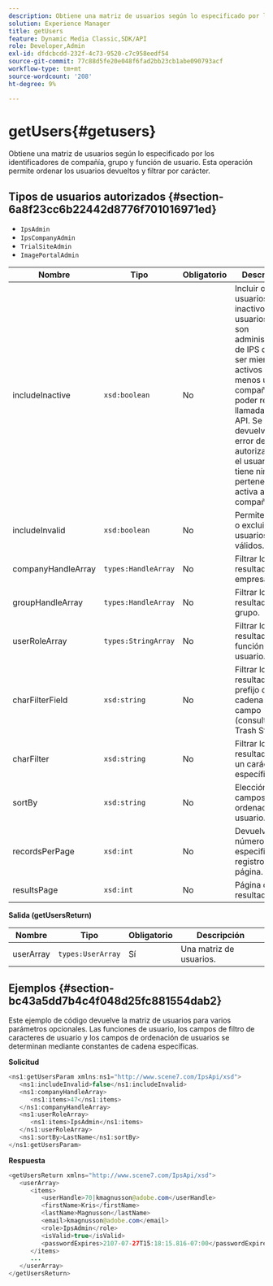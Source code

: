 ```yaml
---
description: Obtiene una matriz de usuarios según lo especificado por los identificadores de compañía, grupo y función de usuario. Esta operación permite ordenar los usuarios devueltos y filtrar por carácter.
solution: Experience Manager
title: getUsers
feature: Dynamic Media Classic,SDK/API
role: Developer,Admin
exl-id: dfdcbcdd-232f-4c73-9520-c7c958eedf54
source-git-commit: 77c88d5fe20e048f6fad2bb23cb1abe090793acf
workflow-type: tm+mt
source-wordcount: '208'
ht-degree: 9%

---
```


# getUsers{#getusers}

Obtiene una matriz de usuarios según lo especificado por los identificadores de compañía, grupo y función de usuario. Esta operación permite ordenar los usuarios devueltos y filtrar por carácter.

## Tipos de usuarios autorizados {#section-6a8f23cc6b22442d8776f701016971ed}

* `IpsAdmin`
* `IpsCompanyAdmin`
* `TrialSiteAdmin`
* `ImagePortalAdmin`


| Nombre | Tipo | Obligatorio | Descripción |
|---|---|---|---|
| includeInactive | `xsd:boolean` | No | Incluir o excluir usuarios inactivos. Los usuarios que no son administradores de IPS deben ser miembros activos de al menos una compañía para poder realizar llamadas de API. Se devuelve un error de autorización si el usuario no tiene ninguna pertenencia activa a la compañía. |
| includeInvalid | `xsd:boolean` | No | Permite incluir o excluir usuarios no válidos. |
| companyHandleArray | `types:HandleArray` | No | Filtrar los resultados por empresa. |
| groupHandleArray | `types:HandleArray` | No | Filtrar los resultados por grupo. |
| userRoleArray | `types:StringArray` | No | Filtrar los resultados por función de usuario. |
| charFilterField | `xsd:string` | No | Filtrar los resultados por prefijo de cadena de campo (consulte [!DNL Trash State).] |
| charFilter | `xsd:string` | No | Filtrar los resultados por un carácter específico. |
| sortBy | `xsd:string` | No | Elección de los campos de ordenación del usuario. |
| recordsPerPage | `xsd:int` | No | Devuelve el número especificado de registros por página. |
| resultsPage | `xsd:int` | No | Página de resultados. |

**Salida (getUsersReturn)**

| Nombre | Tipo | Obligatorio | Descripción |
|---|---|---|---|
| userArray | `types:UserArray` | Sí | Una matriz de usuarios. |

## Ejemplos {#section-bc43a5dd7b4c4f048d25fc881554dab2}

Este ejemplo de código devuelve la matriz de usuarios para varios parámetros opcionales. Las funciones de usuario, los campos de filtro de caracteres de usuario y los campos de ordenación de usuarios se determinan mediante constantes de cadena específicas.

**Solicitud**

```java
<ns1:getUsersParam xmlns:ns1="http://www.scene7.com/IpsApi/xsd">
   <ns1:includeInvalid>false</ns1:includeInvalid>
   <ns1:companyHandleArray>
      <ns1:items>47</ns1:items>
   </ns1:companyHandleArray>
   <ns1:userRoleArray>
      <ns1:items>IpsAdmin</ns1:items>
   </ns1:userRoleArray>
   <ns1:sortBy>LastName</ns1:sortBy>
</ns1:getUsersParam>
```

**Respuesta**

```java
<getUsersReturn xmlns="http://www.scene7.com/IpsApi/xsd">
   <userArray>
      <items>
         <userHandle>70|kmagnusson@adobe.com</userHandle>
         <firstName>Kris</firstName>
         <lastName>Magnusson</lastName>
         <email>kmagnusson@adobe.com</email>
         <role>IpsAdmin</role>
         <isValid>true</isValid>
         <passwordExpires>2107-07-27T15:18:15.816-07:00</passwordExpires>
      </items>
      ...
   </userArray>
</getUsersReturn>
```
